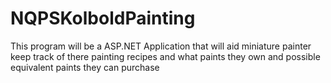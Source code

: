 # NQPSKolboldPainting
This program will be a ASP.NET Application that will aid miniature painter keep track of there painting recipes and what paints they own and possible equivalent paints they can purchase
